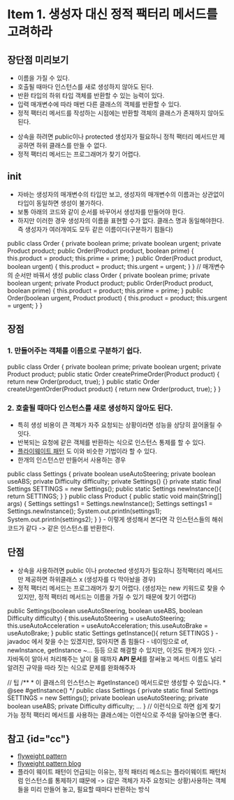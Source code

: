 # Item 1. 생성자 대신 정적 팩터리 메서드를 고려하라

## 장단점 미리보기 
<tabs>
<tab title="장점">
    <ul>
      <li>이름을 가질 수 있다.</li>
      <li>호출될 때마다 인스턴스를 새로 생성하지 않아도 된다.</li>
      <li>반환 타입의 하위 타입 객체를 반환할 수 있는 능력이 있다.</li>
      <li>입력 매개변수에 따라 매번 다른 클래스의 객체를 반환할 수 있다.</li>
      <li>정적 팩터리 메서드를 작성하는 시점에는 반환할 객체의 클래스가 존재하지 않아도 된다.</li>
    </ul>
</tab>
    <tab title="단점">
        <ul>
          <li>상속을 하려면 public이나 protected 생성자가 필요하니 정적 팩터리 메서드만 제공하면 하위 클래스를 만들 수 없다.</li>
          <li>정적 팩터리 메서드는 프로그래머가 찾기 어렵다.</li>
        </ul>
    </tab>
</tabs>

## init
- 자바는 생성자의 매개변수의 타입만 보고, 생성자의 매개변수의 이름과는 상관없이 타입이 동일하면 생성이 불가하다.
- 보통 아래의 코드와 같이 순서를 바꾸어서 생성자를 만들어야 한다.
- 하지만 이러한 경우 생성자의 이름을 표현할 수가 없다. 클래스 명과 동일해야한다. 즉 생성자가 여러개여도 모두 같은 이름이다(구분하기 힘들다)

<compare>
    <code-block lang="java">
    public class Order {
            private boolean prime;
            private boolean urgent;
            private Product product;
            public Order(Product product, boolean prime) {
                    this.product = product;
                    this.prime = prime;
            }
            public Order(Product product, boolean urgent) {
                    this.product = product;
                    this.urgent = urgent;
            }
    }
    </code-block>
    <code-block lang="java">
        // 매개변수의 순서만 바꿔서 생성 
        public class Order {
		private boolean prime;
		private boolean urgent;
		private Product product;
		public Order(Product product, boolean prime) {
				this.product = product;
				this.prime = prime;
		}
		public Order(boolean urgent, Product product) {
				this.product = product;
				this.urgent = urgent;
		}
}
    </code-block>
</compare>

## 장점
### 1. 만들어주는 객체를 이름으로 구분하기 쉽다.
<code-block lang="java">
    public class Order {
        private boolean prime;
        private boolean urgent;
        private Product product;
        public static Order createPrimeOrder(Product product) {
            return new Order(product, true);
        }
        public static Order createUrgentOrder(Product product) {
            return new Order(product, true);
        }
    }
</code-block>

### 2. 호출될 때마다 인스턴스를 새로 생성하지 않아도 된다.
- 특히 생성 비용이 큰 객체가 자주 요청되는 상황이라면 성능을 상당히 끌어올릴 수 잇다.
- 반복되는 요청에 같은 객체를 반환하는 식으로 인스턴스 통제를 할 수 있다.
- [플라이웨이트 패턴](#cc) 도 이와 비슷한 기법이라 할 수 있다.
- 한개의 인스턴스만 만들어서 사용하는 경우
<code-block lang="java">
    public class Settings {
            private boolean useAutoSteering;
            private boolean useABS;
            private Difficulty difficulty;
            private Settings() {}
            private static final Settings SETTINGS = new Settings();
            public static Settings newInstance(){
                    return SETTINGS;
            }
    }
    public class Product {
		public static void main(String[] args) {
				Settings settings1 = Settings.newInstance();
				Settings settings1 = Settings.newInstance();
				System.out.println(settings1);
				System.out.println(settings2);
		}
    }   
</code-block>
- 이렇게 생성해서 본다면 각 인스턴스들의 해쉬코드가 같다 -> 같은 인스턴스를 반환한다.
 
## 단점
- 상속을 사용하려면 public 이나 protected 생성자가 필요하니 정적팩터리 메서드만 제공하면 하위클래스 x (생성자를 다 막아놨을 경우)
- 정적 팩터리 메서드는 프로그래머가 찾기 어렵다. (생성자는 new 키워드로 찾을 수 있지만, 정적 팩터리 메서드는 이름을 가질 수 있기 때문에 찾기 어렵다)
<code-block lang="java">
    public Settings(boolean useAutoSteering, boolean useABS, boolean Difficulty difficulty) {
        this.useAutoSteering = useAutoSteering;
        this.useAutoAcceleration = useAutoAcceleration;
        this.useAutoBrake = useAutoBrake;
    }
    public static Settings getInstance(){
        return SETTINGS
}
</code-block>
- javadoc 에서 찾을 수는 있겠지만, 많아지면 좀 힘들다 
- 네이밍으로 of, newInstance, getInstance ~... 등등 으로 해결할 수 있지만, 이것도 한계가 있다.
- 자바독이 알아서 처리해주는 날이 올 때까자 <b>API 문서</b>를 잘써놓고 메서드 이름도 널리 알려진 규약을 따라 짓는 식으로 문제를 완화해주자

// 팁
<code-block lang="java">
    /**
    * 이 클래스의 인스턴스는 #getInstance() 메서드로만 생성할 수 있습니다.
    * @see #getInstance()
    */
    public class Settings {
        private static final Settings SETTINGS = new Settings();
        private boolean useAutoSteering;
        private boolean useABS;
        private Difficulty difficulty;
        ...
    }
// 이런식으로 하면 쉽게 찾기 가능 정적 팩터리 메서드를 사용하는 클래스에는 이런식으로 주석을 달아놓으면 좋다.
</code-block>

## 참고 {id="cc"}
- [flyweight pattern](https://en.wikipedia.org/wiki/Flyweight_pattern)
- [flyweight pattern blog](https://lee1535.tistory.com/106)
- 플라이 웨이트 패턴이 언급되는 이유는, 정적 패터리 메소드는 플라이웨이트 패턴처럼 인스턴스를 통제하기 떄문에 -> (같은 객체가 자주 요청되는 상황)사용하는 객체들을 미리 만들어 놓고, 필요할 때마다 반환하는 방식 
 
